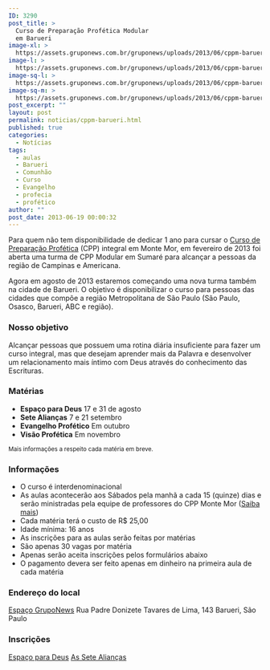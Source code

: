 ```yaml
---
ID: 3290
post_title: >
  Curso de Preparação Profética Modular
  em Barueri
image-xl: >
  https://assets.gruponews.com.br/gruponews/uploads/2013/06/cppm-barueri.jpg
image-l: >
  https://assets.gruponews.com.br/gruponews/uploads/2013/06/cppm-barueri.jpg
image-sq-l: >
  https://assets.gruponews.com.br/gruponews/uploads/2013/06/cppm-barueri.jpg
image-sq-m: >
  https://assets.gruponews.com.br/gruponews/uploads/2013/06/cppm-barueri-720x353.jpg
post_excerpt: ""
layout: post
permalink: noticias/cppm-barueri.html
published: true
categories:
  - Notícias
tags:
  - aulas
  - Barueri
  - Comunhão
  - Curso
  - Evangelho
  - profecia
  - profético
author: ""
post_date: 2013-06-19 00:00:32
---
```

Para quem não tem disponibilidade de dedicar 1 ano para cursar o <a title="Curso de Preparação Profética - Monte Mor" href="http://www.cppmontemor.com.br/" target="_blank">Curso de Preparação Profética</a>&nbsp;(CPP) integral em Monte Mor, em fevereiro de 2013 foi aberta uma turma de CPP Modular em Sumaré para alcançar a pessoas da região de Campinas e Americana.

Agora em agosto de 2013 estaremos começando uma nova turma também na cidade de Barueri. O objetivo é disponibilizar o curso para pessoas das cidades que compõe a região Metropolitana de São Paulo (São Paulo, Osasco, Barueri, ABC e região).
<h3>Nosso objetivo</h3>
Alcançar pessoas que possuem uma rotina diária insuficiente para fazer um curso integral, mas que desejam aprender mais da Palavra e desenvolver um relacionamento mais íntimo com Deus através do conhecimento das Escrituras.
<h3>Matérias</h3>
<ul>
	<li><strong>Espaço para Deus</strong>
17 e 31 de agosto</li>
	<li><strong>Sete Alianças</strong>
7 e 21 setembro</li>
	<li><strong>Evangelho Profético</strong>
Em outubro</li>
	<li><strong>Visão Profética</strong>
Em novembro</li>
</ul>
<small>Mais informações a respeito cada matéria em breve.</small>
<h3>Informações</h3>
<ul>
	<li>O curso é interdenominacional</li>
	<li>As aulas acontecerão aos&nbsp;Sábados pela manhã a cada 15&nbsp;(quinze) dias e serão ministradas pela equipe de professores do CPP Monte Mor (<a href="http://www.cppmontemor.com.br/">Saiba mais</a>)</li>
<li>Cada matéria terá o custo de R$ 25,00</li>
<li>Idade mínima: 16 anos</li>
	<li>As inscrições para as aulas serão feitas por matérias</li>
	<li>São apenas 30 vagas por matéria</li>
	<li>Apenas serão aceita inscrições pelos formulários abaixo</li>
	<li>O pagamento devera ser feito apenas em dinheiro na primeira aula de cada matéria</li>
</ul>
<h3>Endereço do local</h3>
<a title="Espaço GrupoNews" href="http://www.gruponews.com.br/eventos/local/espaco-gruponews">Espaço GrupoNews</a>
Rua Padre Donizete Tavares de Lima, 143
Barueri,&nbsp;São Paulo
<h3>Inscrições</h3>
<a href="http://www.gruponews.com.br/eventos/aula-espaco-para-deus" title="Espaço para Deus">Espaço para Deus</a>
<a href="http://www.gruponews.com.br/eventos/as-sete-aliancas" title="As Sete Alianças">As Sete Alianças</a>